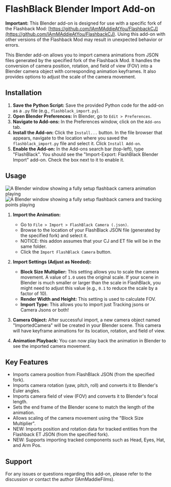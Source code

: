 # FlashBlack Blender Import Add-on

**Important:** This Blender add-on is designed for use with a specific fork of the Flashback Mod: [https://github.com/IAmMAddieAtYou/FlashbackCJ](https://github.com/IAmMAddieAtYou/FlashbackCJ). Using this add-on with other versions of the Flashback Mod may result in unexpected behavior or errors.

This Blender add-on allows you to import camera animations from JSON files generated by the specified fork of the Flashback Mod. It handles the conversion of camera position, rotation, and field of view (FOV) into a Blender camera object with corresponding animation keyframes. It also provides options to adjust the scale of the camera movement.

## Installation

1.  **Save the Python Script:** Save the provided Python code for the add-on as a `.py` file (e.g., `flashblack_import.py`).
2.  **Open Blender Preferences:** In Blender, go to `Edit > Preferences`.
3.  **Navigate to Add-ons:** In the Preferences window, click on the `Add-ons` tab.
4.  **Install the Add-on:** Click the `Install...` button. In the file browser that appears, navigate to the location where you saved the `flashblack_import.py` file and select it. Click `Install Add-on`.
5.  **Enable the Add-on:** In the Add-ons search bar (top-left), type "FlashBlack". You should see the "Import-Export: FlashBlack Blender Import" add-on. Check the box next to it to enable it.

## Usage

![A Blender window showing a fully setup flashback camera animation playing](https://media2.giphy.com/media/v1.Y2lkPTc5MGI3NjExbWEwbWFmdHd3dXoxYjQ3eG9vbWg3MWVvcDE2MWUyYW9ra3B6N3l6cyZlcD12MV9pbnRlcm5hbF9naWZfYnlfaWQmY3Q9Zw/109XkASPUQaLY67uWH/giphy.gif)
![A Blender window showing a fully setup flashback camera and tracking points playing](https://media0.giphy.com/media/v1.Y2lkPTc5MGI3NjExbTE0MzBnc24wOWJrZ2c3OXdwZG83MXMzcmE1Y2Fyc25maGt6dGJuMiZlcD12MV9pbnRlcm5hbF9naWZfYnlfaWQmY3Q9Zw/YM1zE7bpAZ5b2MOqAF/giphy.gif)

1.  **Import the Animation:**
    * Go to `File > Import > FlashBlack Camera (.json)`.
    * Browse to the location of your FlashBlack JSON file (generated by the specified fork) and select it.
    * NOTICE: this addon assumes that your CJ and ET file will be in the same folder.
    * Click the `Import FlashBlack Camera` button.

2.  **Import Settings (Adjust as Needed):**
    * **Block Size Multiplier:** This setting allows you to scale the camera movement. A value of `1.0` uses the original scale. If your scene in Blender is much smaller or larger than the scale in FlashBlack, you might need to adjust this value (e.g., `0.1` to reduce the scale by a factor of 10).
    * **Render Width and Height:** This setting is used to calculate FOV.
    * **Import Type:** This allows you to import just Tracking jsons or Camera Jsons or both!

3.  **Camera Object:** After successful import, a new camera object named "ImportedCamera" will be created in your Blender scene. This camera will have keyframe animations for its location, rotation, and field of view.

4.  **Animation Playback:** You can now play back the animation in Blender to see the imported camera movement.

## Key Features

* Imports camera position from FlashBlack JSON (from the specified fork).
* Imports camera rotation (yaw, pitch, roll) and converts it to Blender's Euler angles.
* Imports camera field of view (FOV) and converts it to Blender's focal length.
* Sets the end frame of the Blender scene to match the length of the animation.
* Allows scaling of the camera movement using the "Block Size Multiplier".
* NEW: Imports position and rotation data for tracked entities from the Flashback ET JSON (from the specified fork).
* NEW: Supports importing tracked components such as Head, Eyes, Hat, and Arm Pos.

## Support

For any issues or questions regarding this add-on, please refer to the discussion or contact the author (IAmMaddieFilms).
